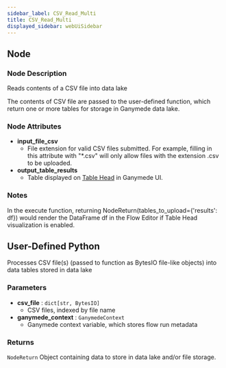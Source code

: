 ```yaml
---
sidebar_label: CSV_Read_Multi
title: CSV_Read_Multi
displayed_sidebar: webUiSidebar
---
```


## Node

### Node Description

Reads contents of a CSV file into data lake

The contents of CSV file are passed to the user-defined function, which
return one or more tables for storage in Ganymede data lake.

### Node Attributes

- **input_file_csv**
  - File extension for valid CSV files submitted.  For example, filling in this attribute with "*.csv" will only allow files with the extension .csv to be uploaded.
- **output_table_results**
  - Table displayed on [Table Head](https://docs.ganymede.bio/app/intro/Concepts#table-head) in Ganymede UI.

### Notes

In the execute function, returning NodeReturn(tables_to_upload=\{'results': df\}) would render the DataFrame df in the Flow Editor if Table Head visualization is enabled.

## User-Defined Python

Processes CSV file(s) (passed to function as BytesIO file-like objects) into data tables
stored in data lake

### Parameters

- **csv_file** : `dict[str, BytesIO]`
    - CSV files, indexed by file name
- **ganymede_context** : `GanymedeContext`
    - Ganymede context variable, which stores flow run metadata

### Returns

`NodeReturn`
  Object containing data to store in data lake and/or file storage.